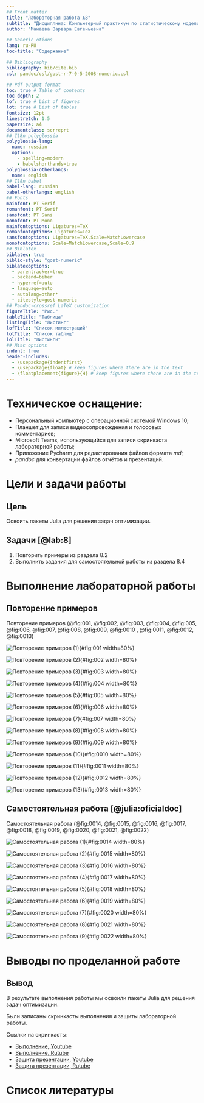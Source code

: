 ```yaml
---
## Front matter
title: "Лабораторная работа №8"
subtitle: "Дисциплина: Компьютерный практикум по статистическому моделированию"
author: "Манаева Варвара Евгеньевна"

## Generic otions
lang: ru-RU
toc-title: "Содержание"

## Bibliography
bibliography: bib/cite.bib
csl: pandoc/csl/gost-r-7-0-5-2008-numeric.csl

## Pdf output format
toc: true # Table of contents
toc-depth: 2
lof: true # List of figures
lot: true # List of tables
fontsize: 12pt
linestretch: 1.5
papersize: a4
documentclass: scrreprt
## I18n polyglossia
polyglossia-lang:
  name: russian
  options:
	- spelling=modern
	- babelshorthands=true
polyglossia-otherlangs:
  name: english
## I18n babel
babel-lang: russian
babel-otherlangs: english
## Fonts
mainfont: PT Serif
romanfont: PT Serif
sansfont: PT Sans
monofont: PT Mono
mainfontoptions: Ligatures=TeX
romanfontoptions: Ligatures=TeX
sansfontoptions: Ligatures=TeX,Scale=MatchLowercase
monofontoptions: Scale=MatchLowercase,Scale=0.9
## Biblatex
biblatex: true
biblio-style: "gost-numeric"
biblatexoptions:
  - parentracker=true
  - backend=biber
  - hyperref=auto
  - language=auto
  - autolang=other*
  - citestyle=gost-numeric
## Pandoc-crossref LaTeX customization
figureTitle: "Рис."
tableTitle: "Таблица"
listingTitle: "Листинг"
lofTitle: "Список иллюстраций"
lotTitle: "Список таблиц"
lolTitle: "Листинги"
## Misc options
indent: true
header-includes:
  - \usepackage{indentfirst}
  - \usepackage{float} # keep figures where there are in the text
  - \floatplacement{figure}{H} # keep figures where there are in the text
---
```


# Техническое оснащение:

- Персональный компьютер с операционной системой Windows 10;
- Планшет для записи видеосопровождения и голосовых комментариев;
- Microsoft Teams, использующийся для записи скринкаста лабораторной работы;
- Приложение Pycharm для редактирования файлов формата *md*;
- *pandoc* для конвертации файлов отчётов и презентаций.

# Цели и задачи работы
## Цель

Освоить пакеты Julia для решения задач оптимизации.

## Задачи [@lab:8]

1. Повторить примеры из раздела 8.2
2. Выполнить задания для самостоятельной работы из раздела 8.4

# Выполнение лабораторной работы

## Повторение примеров

Повторение примеров (@fig:001, @fig:002, @fig:003, @fig:004, @fig:005, @fig:006, @fig:007, @fig:008, @fig:009, @fig:0010
, @fig:0011, @fig:0012, @fig:0013)

![Повторение примеров (1)](image/1.png){#fig:001 width=80%}

![Повторение примеров (2)](image/2.png){#fig:002 width=80%}

![Повторение примеров (3)](image/3.png){#fig:003 width=80%}

![Повторение примеров (4)](image/4.png){#fig:004 width=80%}

![Повторение примеров (5)](image/5.png){#fig:005 width=80%}

![Повторение примеров (6)](image/6.png){#fig:006 width=80%}

![Повторение примеров (7)](image/7.png){#fig:007 width=80%}

![Повторение примеров (8)](image/8.png){#fig:008 width=80%}

![Повторение примеров (9)](image/9.png){#fig:009 width=80%}

![Повторение примеров (10)](image/10.png){#fig:0010 width=80%}

![Повторение примеров (11)](image/11.png){#fig:0011 width=80%}

![Повторение примеров (12)](image/12.png){#fig:0012 width=80%}

![Повторение примеров (13)](image/13.png){#fig:0013 width=80%}

## Самостоятельная работа [@julia:oficialdoc]

Самостоятельная работа (@fig:0014, @fig:0015, @fig:0016, @fig:0017, @fig:0018, @fig:0019, @fig:0020, @fig:0021, @fig:0022)

![Самостоятельная работа (1)](image/14.png){#fig:0014 width=80%}

![Самостоятельная работа (2)](image/15.png){#fig:0015 width=80%}

![Самостоятельная работа (3)](image/16.png){#fig:0016 width=80%}

![Самостоятельная работа (4)](image/17.png){#fig:0017 width=80%}

![Самостоятельная работа (5)](image/18.png){#fig:0018 width=80%}

![Самостоятельная работа (6)](image/19.png){#fig:0019 width=80%}

![Самостоятельная работа (7)](image/20.png){#fig:0020 width=80%}

![Самостоятельная работа (8)](image/21.png){#fig:0021 width=80%}

![Самостоятельная работа (9)](image/22.png){#fig:0022 width=80%}



# Выводы по проделанной работе

## Вывод

В результате выполнения работы мы освоили пакеты Julia для решения задач оптимизации.

Были записаны скринкасты выполнения и защиты лабораторной работы.

Ссылки на скринкасты:

- [Выполнение, Youtube](https://youtu.be/kTs5GB3mHOc)
- [Выполнение, Rutube](https://rutube.ru/video/265563ad8c9231b3810d35552e8b357c)
- [Защита презентации, Youtube](https://youtu.be/SvYTTRwtF1A)
- [Защита презентации, Rutube](https://rutube.ru/video/0d1c8ed1b1e92bb1f11c17644a61fa8b)

# Список литературы

